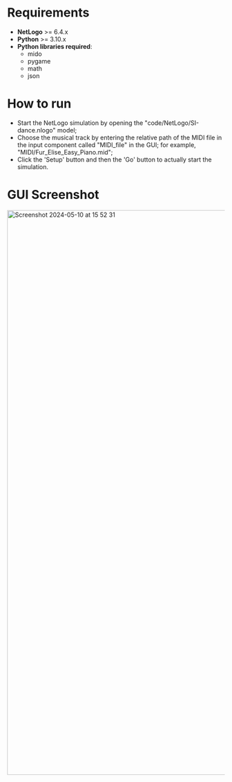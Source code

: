 # Requirements

- **NetLogo** >= 6.4.x
- **Python** >= 3.10.x
- **Python libraries required**:
  - mido
  - pygame
  - math
  - json

# How to run

- Start the NetLogo simulation by opening the "code/NetLogo/SI-dance.nlogo" model;
- Choose the musical track by entering the relative path of the MIDI file in the input component called "MIDI_file" in the GUI; for example, "MIDI/Fur_Elise_Easy_Piano.mid";
- Click the 'Setup' button and then the 'Go' button to actually start the simulation.

# GUI Screenshot

<img width="1309" alt="Screenshot 2024-05-10 at 15 52 31" src="https://github.com/mbraccini/Swarm-intelligence-dance-choreography/assets/4438471/23ab876a-d6d0-4de6-8a38-120f864e32c0">
